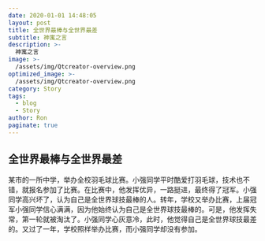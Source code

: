 ```yaml
---
date: 2020-01-01 14:48:05
layout: post
title: 全世界最棒与全世界最差
subtitle: 神寓之言
description: >-
  神寓之言
image: >-
  /assets/img/Qtcreator-overview.png
optimized_image: >-
  /assets/img/Qtcreator-overview.png
category: Story
tags:
  - blog
  - Story
author: Ron
paginate: true
---
```

 ## 全世界最棒与全世界最差

   某市的一所中学，举办全校羽毛球比赛。小强同学平时酷爱打羽毛球，技术也不错，就报名参加了比赛。在比赛中，他发挥优异，一路挺进，最终得了冠军。小强同学高兴坏了，认为自己是全世界球技最棒的人。转年，学校又举办比赛，上届冠军小强同学信心满满，因为他始终认为自己是全世界球技最棒的。可是，他发挥失常，第一轮就被淘汰了。小强同学心灰意冷，此时，他觉得自己是全世界球技最差的。又过了一年，学校照样举办比赛，而小强同学却没有参加。



